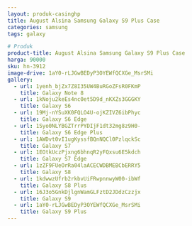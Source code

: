 ```yaml
---
layout: produk-casinghp
title: August Alsina Samsung Galaxy S9 Plus Case
categories: samsung
tags: galaxy

# Produk
product-title: August Alsina Samsung Galaxy S9 Plus Case
harga: 90000
sku: hn-3912
image-drive: 1aY0-rLJGwBEDyP3OYEWfQCXGe_MsrSMi
gallery:
  - url: 1yenh_bjZx7Z8I35UW4BuRGoZFsR0FKmP
    title: Galaxy Note 8
  - url: 1kNoju2keEs4nc0et5D9d_nKXZs3GGGKY
    title: Galaxy S6
  - url: 19Mj-nYSuXK0FQLO4U-ojKZIVZ6ibPhyc
    title: Galaxy S6 Edge
  - url: 1Syo0NLYBGZTrrPYDIjF1dt32mg8z9H0-
    title: Galaxy S6 Edge Plus
  - url: 1AWDvt0vI1ugKyssfBQnNQCl0PzlqckSc
    title: Galaxy S7
  - url: 1EOtkUczPjxng6bhnqR2yFQxsu6E5kdch
    title: Galaxy S7 Edge
  - url: 1zZF9FUeOrRa04laACECWDBMEBCbERRY5
    title: Galaxy S8
  - url: 1kdwwzUfrb2rkbvUiFRwpnnwyW00-ibWf
    title: Galaxy S8 Plus
  - url: 16J3o5GnkDjlgnWamGLFztD2JDdzCzzjx
    title: Galaxy S9
  - url: 1aY0-rLJGwBEDyP3OYEWfQCXGe_MsrSMi
    title: Galaxy S9 Plus
---
```

